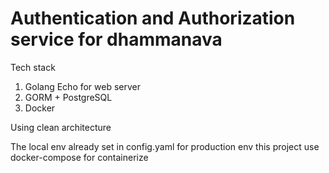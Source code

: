 # Authentication and Authorization service for dhammanava 

Tech stack 
1. Golang Echo for web server
2. GORM + PostgreSQL 
3. Docker 

Using clean architecture 

The local env already set in config.yaml 
for production env this project use docker-compose for containerize 